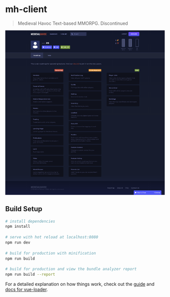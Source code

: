 # mh-client

> Medieval Havoc Text-based MMORPG. 
> Discontinued

![appScreenshot](screencapture-medievalhavoc-2018-07-26-17_09_09.png)

## Build Setup

``` bash
# install dependencies
npm install

# serve with hot reload at localhost:8080
npm run dev

# build for production with minification
npm run build

# build for production and view the bundle analyzer report
npm run build --report
```

For a detailed explanation on how things work, check out the [guide](http://vuejs-templates.github.io/webpack/) and [docs for vue-loader](http://vuejs.github.io/vue-loader).
